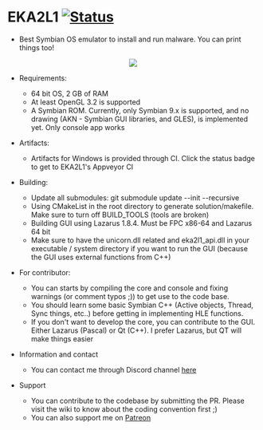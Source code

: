 # EKA2L1 [![Status](https://ci.appveyor.com/api/projects/status/umc5b97pwpyexh6q?svg=true)](https://ci.appveyor.com/project/bentokun/eka2l1/branch/master)
- Best Symbian OS emulator to install and run malware. You can print things too!

<p align="center">
<img src="https://raw.githubusercontent.com/bentokun/EKA2L1/master/screenshots/result.png">
</p>

- Requirements:
    * 64 bit OS, 2 GB of RAM
    * At least OpenGL 3.2 is supported
    * A Symbian ROM. Currently, only Symbian 9.x is supported, and no drawing (AKN - Symbian GUI libraries, and GLES), is implemented yet.
 Only console app works
    
- Artifacts:
    * Artifacts for Windows is provided through CI. Click the status badge to get to EKA2L1's Appveyor CI
    
- Building:
    * Update all submodules: git submodule update --init --recursive
    * Using CMakeList in the root directory to generate solution/makefile. Make sure to turn off BUILD_TOOLS (tools are broken)
    * Building GUI using Lazarus 1.8.4. Must be FPC x86-64 and Lazarus 64 bit
    * Make sure to have the unicorn.dll related and eka2l1_api.dll in your executable / system directory if you want to run the GUI (because the GUI uses external functions from C++)

- For contributor:
   * You can starts by compiling the core and console and fixing warnings (or comment typos ;)) to get use to the code base.
   * You should learn some basic Symbian C++ (Active objects, Thread, Sync things, etc..) before getting in implementing HLE functions.
   * If you don't want to develop the core, you can contribute to the GUI. Either Lazarus (Pascal) or Qt (C++). I prefer Lazarus, but QT
 will make things easier

- Information and contact
    * You can contact me through Discord channel [here](https://discord.gg/5Bm5SJ9)
    
- Support
    * You can contribute to the codebase by submitting the PR. Please visit the wiki to know about the coding convention first ;)
    * You can also support me on [Patreon](https://www.patreon.com/fewdspuck)
